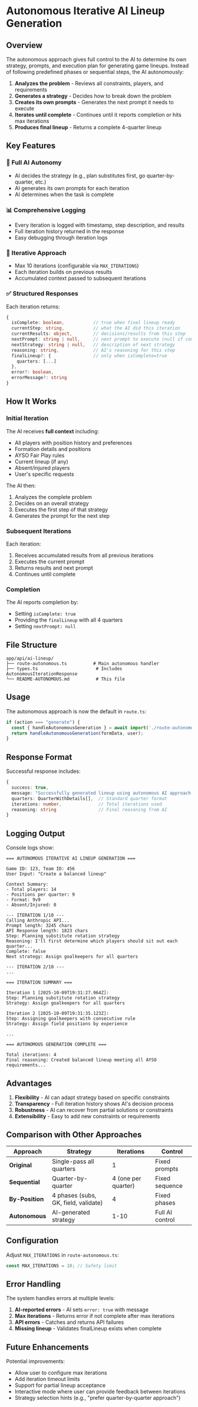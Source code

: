 # Autonomous Iterative AI Lineup Generation

## Overview

The autonomous approach gives full control to the AI to determine its own strategy, prompts, and execution plan for generating game lineups. Instead of following predefined phases or sequential steps, the AI autonomously:

1. **Analyzes the problem** - Reviews all constraints, players, and requirements
2. **Generates a strategy** - Decides how to break down the problem
3. **Creates its own prompts** - Generates the next prompt it needs to execute
4. **Iterates until complete** - Continues until it reports completion or hits max iterations
5. **Produces final lineup** - Returns a complete 4-quarter lineup

## Key Features

### 🤖 Full AI Autonomy
- AI decides the strategy (e.g., plan substitutes first, go quarter-by-quarter, etc.)
- AI generates its own prompts for each iteration
- AI determines when the task is complete

### 📊 Comprehensive Logging
- Every iteration is logged with timestamp, step description, and results
- Full iteration history returned in the response
- Easy debugging through iteration logs

### 🔄 Iterative Approach
- Max 10 iterations (configurable via `MAX_ITERATIONS`)
- Each iteration builds on previous results
- Accumulated context passed to subsequent iterations

### ✅ Structured Responses
Each iteration returns:
```typescript
{
  isComplete: boolean,           // true when final lineup ready
  currentStep: string,           // what the AI did this iteration
  currentResults: object,        // decisions/results from this step
  nextPrompt: string | null,     // next prompt to execute (null if complete)
  nextStrategy: string | null,   // description of next strategy
  reasoning: string,             // AI's reasoning for this step
  finalLineup?: {                // only when isComplete=true
    quarters: [...]
  },
  error?: boolean,
  errorMessage?: string
}
```

## How It Works

### Initial Iteration

The AI receives **full context** including:
- All players with position history and preferences
- Formation details and positions
- AYSO Fair Play rules
- Current lineup (if any)
- Absent/injured players
- User's specific requests

The AI then:
1. Analyzes the complete problem
2. Decides on an overall strategy
3. Executes the first step of that strategy
4. Generates the prompt for the next step

### Subsequent Iterations

Each iteration:
1. Receives accumulated results from all previous iterations
2. Executes the current prompt
3. Returns results and next prompt
4. Continues until complete

### Completion

The AI reports completion by:
- Setting `isComplete: true`
- Providing the `finalLineup` with all 4 quarters
- Setting `nextPrompt: null`

## File Structure

```
app/api/ai-lineup/
├── route-autonomous.ts          # Main autonomous handler
├── types.ts                      # Includes AutonomousIterationResponse
└── README-AUTONOMOUS.md          # This file
```

## Usage

The autonomous approach is now the default in `route.ts`:

```typescript
if (action === "generate") {
  const { handleAutonomousGeneration } = await import('./route-autonomous');
  return handleAutonomousGeneration(formData, user);
}
```

## Response Format

Successful response includes:
```typescript
{
  success: true,
  message: "Successfully generated lineup using autonomous AI approach (N iterations)",
  quarters: QuarterWithDetails[],  // Standard quarter format
  iterations: number,              // Total iterations used
  reasoning: string                // Final reasoning from AI
}
```

## Logging Output

Console logs show:
```
=== AUTONOMOUS ITERATIVE AI LINEUP GENERATION ===

Game ID: 123, Team ID: 456
User Input: "Create a balanced lineup"

Context Summary:
- Total players: 14
- Positions per quarter: 9
- Format: 9v9
- Absent/Injured: 0

--- ITERATION 1/10 ---
Calling Anthropic API...
Prompt length: 3245 chars
API Response length: 1823 chars
Step: Planning substitute rotation strategy
Reasoning: I'll first determine which players should sit out each quarter...
Complete: false
Next strategy: Assign goalkeepers for all quarters

--- ITERATION 2/10 ---
...

=== ITERATION SUMMARY ===

Iteration 1 [2025-10-09T19:31:27.964Z]:
Step: Planning substitute rotation strategy
Strategy: Assign goalkeepers for all quarters

Iteration 2 [2025-10-09T19:31:35.123Z]:
Step: Assigning goalkeepers with consecutive rule
Strategy: Assign field positions by experience

...

=== AUTONOMOUS GENERATION COMPLETE ===

Total iterations: 4
Final reasoning: Created balanced lineup meeting all AYSO requirements...
```

## Advantages

1. **Flexibility** - AI can adapt strategy based on specific constraints
2. **Transparency** - Full iteration history shows AI's decision process
3. **Robustness** - AI can recover from partial solutions or constraints
4. **Extensibility** - Easy to add new constraints or requirements

## Comparison with Other Approaches

| Approach | Strategy | Iterations | Control |
|----------|----------|------------|---------|
| **Original** | Single-pass all quarters | 1 | Fixed prompts |
| **Sequential** | Quarter-by-quarter | 4 (one per quarter) | Fixed sequence |
| **By-Position** | 4 phases (subs, GK, field, validate) | 4 | Fixed phases |
| **Autonomous** | AI-generated strategy | 1-10 | Full AI control |

## Configuration

Adjust `MAX_ITERATIONS` in `route-autonomous.ts`:

```typescript
const MAX_ITERATIONS = 10; // Safety limit
```

## Error Handling

The system handles errors at multiple levels:
1. **AI-reported errors** - AI sets `error: true` with message
2. **Max iterations** - Returns error if not complete after max iterations
3. **API errors** - Catches and returns API failures
4. **Missing lineup** - Validates finalLineup exists when complete

## Future Enhancements

Potential improvements:
- Allow user to configure max iterations
- Add iteration timeout limits
- Support for partial lineup acceptance
- Interactive mode where user can provide feedback between iterations
- Strategy selection hints (e.g., "prefer quarter-by-quarter approach")
